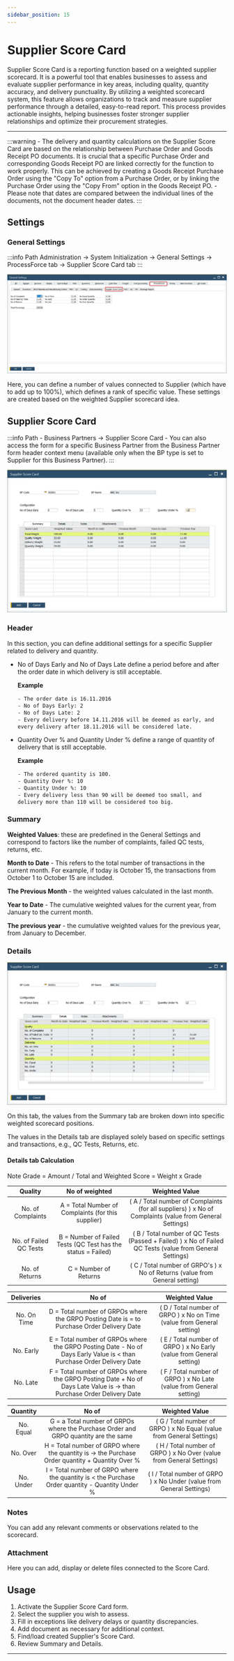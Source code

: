 ```yaml
---
sidebar_position: 15
---
```


# Supplier Score Card

Supplier Score Card is a reporting function based on a weighted supplier scorecard. It is a powerful tool that enables businesses to assess and evaluate supplier performance in key areas, including quality, quantity accuracy, and delivery punctuality. By utilizing a weighted scorecard system, this feature allows organizations to track and measure supplier performance through a detailed, easy-to-read report. This process provides actionable insights, helping businesses foster stronger supplier relationships and optimize their procurement strategies.

---

:::warning
    - The delivery and quantity calculations on the Supplier Score Card are based on the relationship between Purchase Order and Goods Receipt PO documents. It is crucial that a specific Purchase Order and corresponding Goods Receipt PO are linked correctly for the function to work properly. This can be achieved by creating a Goods Receipt Purchase Order using the "Copy To" option from a Purchase Order, or by linking the Purchase Order using the "Copy From" option in the Goods Receipt PO.
    - Please note that dates are compared between the individual lines of the documents, not the document header dates.
:::

## Settings

### General Settings

:::info Path
    Administration → System Initialization → General Settings → ProcessForce tab → Supplier Score Card tab
:::

![Supplier Score Card](./media/supplier-score-card/supplier-score-card.webp)

Here, you can define a number of values connected to Supplier (which have to add up to 100%), which defines a rank of specific value. These settings are created based on the weighted Supplier scorecard idea.

## Supplier Score Card

:::info Path
    - Business Partners → Supplier Score Card
    - You can also access the form for a specific Business Partner from the Business Partner form header context menu (available only when the BP type is set to Supplier for this Business Partner).
:::

![Supplier Score Card](./media/supplier-score-card/supplier-score-card-card.webp)

### Header

In this section, you can define additional settings for a specific Supplier related to delivery and quantity.

- No of Days Early and No of Days Late define a period before and after the order date in which delivery is still acceptable.

    **Example**

      - The order date is 16.11.2016
      - No of Days Early: 2
      - No of Days Late: 2
      - Every delivery before 14.11.2016 will be deemed as early, and every delivery after 18.11.2016 will be considered late.
- Quantity Over % and Quantity Under % define a range of quantity of delivery that is still acceptable.

    **Example**

      - The ordered quantity is 100.
      - Quantity Over %: 10
      - Quantity Under %: 10
      - Every delivery less than 90 will be deemed too small, and delivery more than 110 will be considered too big.

### Summary

**Weighted Values**: these are predefined in the General Settings and correspond to factors like the number of complaints, failed QC tests, returns, etc.

**Month to Date** - This refers to the total number of transactions in the current month. For example, if today is October 15, the transactions from October 1 to October 15 are included.

**The Previous Month** - the weighted values calculated in the last month.

**Year to Date** - The cumulative weighted values for the current year, from January to the current month.

**The previous year** - the cumulative weighted values for the previous year, from January to December.

### Details

![Supplier Score Card Details](./media/supplier-score-card/supplier-score-card-details.webp)

On this tab, the values from the Summary tab are broken down into specific weighted scorecard positions.

The values in the Details tab are displayed solely based on specific settings and transactions, e.g., QC Tests, Returns, etc.

#### Details tab Calculation

Note Grade = Amount / Total and Weighted Score = Weight x Grade

|        Quality         |                        No of weighted                        |                                              Weighted Value                                              |
| :--------------------: | :----------------------------------------------------------: | :------------------------------------------------------------------------------------------------------: |
|   No. of Complaints    |      A = Total Number of Complaints (for this supplier)      | ( A / Total number of Complaints (for all suppliers) ) x No of Complaints (value from General Settings)  |
| No. of Failed QC Tests | B = Number of Failed Tests (QC Test has the status = Failed) | ( B / Total number of QC Tests (Passed + Failed) ) x No of Failed QC Tests (value from General Settings) |
|     No. of Returns     |                    C = Number of Returns                     |               ( C / Total number of GRPO's ) x No of Returns (value from General setting)                |

| Deliveries  |                                                         No of                                                         |                             Weighted Value                             |
| :---------: | :-------------------------------------------------------------------------------------------------------------------: | :--------------------------------------------------------------------: |
| No. On Time |              D = Total number of GRPOs where the GRPO Posting Date is = to Purchase Order Delivery Date               | ( D / Total number of GRPO ) x No on Time (value from General setting) |
|  No. Early  | E = Total number of GRPOs where the GRPO Posting Date - No of Days Early Value is < than Purchase Order Delivery Date |  ( E / Total number of GRPO ) x No Early (value from General setting)  |
|  No. Late   | F = Total number of GRPOs where the GRPO Posting Date + No of Days Late Value is → than Purchase Order Delivery Date  |  ( F / Total number of GRPO ) x No Late (value from General setting)   |

| Quantity  |                                              No of                                              |                            Weighted Value                             |
| :-------: | :---------------------------------------------------------------------------------------------: | :-------------------------------------------------------------------: |
| No. Equal |       G = a Total number of GRPOs where the Purchase Order and GRPO quantity are the same       | ( G / Total number of GRPO ) x No Equal (value from General Settings) |
| No. Over  | H = Total number of GRPO where the quantity is → the Purchase Order quantity + Quantity Over %  | ( H / Total number of GRPO ) x No Over (value from General Settings)  |
| No. Under | I = Total number of GRPO where the quantity is < the Purchase Order quantity - Quantity Under % | ( I / Total number of GRPO ) x No Under (value from General Settings) |

### Notes

You can add any relevant comments or observations related to the scorecard.

### Attachment

Here you can add, display or delete files connected to the Score Card.

## Usage

1. Activate the Supplier Score Card form.
2. Select the supplier you wish to assess.
3. Fill in exceptions like delivery delays or quantity discrepancies.
4. Add document  as necessary for additional context.
5. Find/load created Supplier's Score Card.
6. Review Summary and Details.

---
